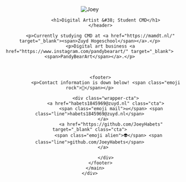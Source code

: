 
<!DOCTYPE html>
<html lang="en">

<head>
	<meta charset="utf-8">
	<title>Joey Habets</title>
	<meta name="viewport" content="width=device-width, initial-scale=1, user-scalable=no">
	<link href="https://fonts.googleapis.com/css?family=Arapey" rel="stylesheet">
    <link rel="stylesheet" href="css/style.css">
</head>

<body>
	<div id="mainWrapper">
		<main>
			<header>
				<div>
					<img src="assets/joey.jpg" alt="Joey">
				</div>

				<h1>Digital Artist &#38; Student CMD</h1>
			</header>

			<p>Currently studying CMD at <a href="https://mamdt.nl/" target="_blank"><span>Zuyd Hogeschool</span></a>.</p>
			<p>Digital art business <a href="https://www.instagram.com/pandybearart/" target="_blank"><span>PandyBearArt</span></a>.</p>



			<footer>
				<p>Contact information is down below! <span class="emoji rock">🤘</span></p>

				<div class="wrapper-cta">
				<a href="habets1845969@zuyd.nl" class="cta">
					<span class="emoji mail">✉️</span> <span class="line">habets1845969@zuyd.nl</span>
			  </a>
					<a href="https://github.com/JoeyHabets" target="_blank" class="cta">
				  <span class="emoji alien">👽</span> <span class="line">github.com/JoeyHabets</span>
			  </a>
					
				</div>
			</footer>
		</main>
	</div>
</body>

</html>
